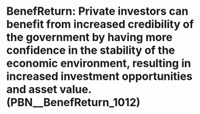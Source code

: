 # BenefReturn: __Private investors can benefit from increased credibility of the government by having more confidence in the stability of the economic environment, resulting in increased investment opportunities and asset value.__ (PBN__BenefReturn_1012)

